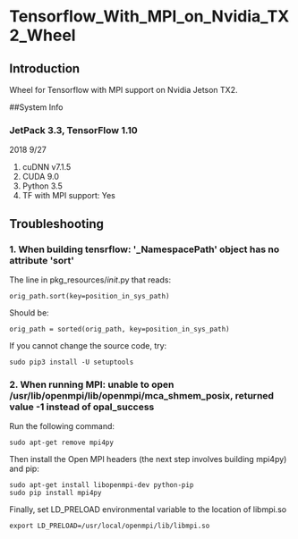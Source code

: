 # Tensorflow_With_MPI_on_Nvidia_TX2_Wheel

## Introduction
Wheel for Tensorflow with MPI support on Nvidia Jetson TX2.

##System Info
### JetPack 3.3, TensorFlow 1.10
2018 9/27

1. cuDNN v7.1.5
2. CUDA 9.0		
3. Python 3.5
4. TF with MPI support: Yes

## Troubleshooting
### 1. When building tensrflow: '_NamespacePath' object has no attribute 'sort'

The line in pkg_resources/_init_.py that reads:
```
orig_path.sort(key=position_in_sys_path)
```

Should be:

```
orig_path = sorted(orig_path, key=position_in_sys_path)
```

If you cannot change the source code, try:
```
sudo pip3 install -U setuptools
```

### 2. When running MPI: unable to open /usr/lib/openmpi/lib/openmpi/mca_shmem_posix, returned value -1 instead of opal_success

Run the following command:

```
sudo apt-get remove mpi4py
```

Then install the Open MPI headers (the next step involves building mpi4py) and pip:

```
sudo apt-get install libopenmpi-dev python-pip
sudo pip install mpi4py
```

Finally, set LD_PRELOAD environmental variable to the location of libmpi.so 
```
export LD_PRELOAD=/usr/local/openmpi/lib/libmpi.so
```


